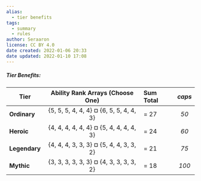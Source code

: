 ```yaml
---
alias:
  - tier benefits
tags:
  - summary
  - rules
author: Seraaron
license: CC BY 4.0
date created: 2022-01-06 20:33
date updated: 2022-01-10 17:08
---
```


##### Tier Benefits:

| Tier          |     Ability Rank Arrays (Choose One)     | Sum Total | _caps_ |
| ------------- | :--------------------------------------: | :-------- | :----: |
| **Ordinary**  | {5, 5, 5, 4, 4, 4} ¤ {6, 5, 5, 4, 4, 3} | = 27      |  _50_  |
| **Heroic**    | {4, 4, 4, 4, 4, 4} ¤ {5, 4, 4, 4, 4, 3} | = 24      |  _60_  |
| **Legendary** | {4, 4, 4, 3, 3, 3} ¤ {5, 4, 4, 3, 3, 2} | = 21      |  _75_  |
| **Mythic**    | {3, 3, 3, 3, 3, 3} ¤ {4, 3, 3, 3, 3, 2} | = 18      |  _100_ |